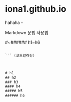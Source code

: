 # iona1.github.io
hahaha -


Markdown 문법 사용법

#~###### h1~h6

```html

``` (코드컬러링)



# h1
## h2
### h3
#### h4
##### h5
###### h6






